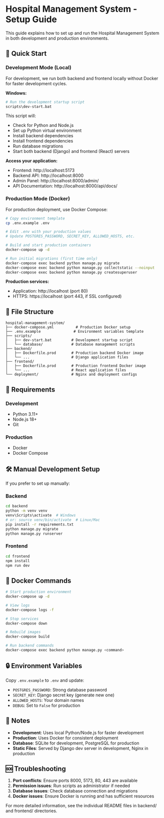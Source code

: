 # Hospital Management System - Setup Guide

This guide explains how to set up and run the Hospital Management System in both development and production environments.

## 🚀 Quick Start

### Development Mode (Local)
For development, we run both backend and frontend locally without Docker for faster development cycles.

**Windows:**
```bash
# Run the development startup script
scripts\dev-start.bat
```

This script will:
- Check for Python and Node.js
- Set up Python virtual environment
- Install backend dependencies
- Install frontend dependencies
- Run database migrations
- Start both backend (Django) and frontend (React) servers

**Access your application:**
- Frontend: http://localhost:5173
- Backend API: http://localhost:8000
- Admin Panel: http://localhost:8000/admin/
- API Documentation: http://localhost:8000/api/docs/

### Production Mode (Docker)
For production deployment, use Docker Compose:

```bash
# Copy environment template
cp .env.example .env

# Edit .env with your production values
# Update POSTGRES_PASSWORD, SECRET_KEY, ALLOWED_HOSTS, etc.

# Build and start production containers
docker-compose up -d

# Run initial migrations (first time only)
docker-compose exec backend python manage.py migrate
docker-compose exec backend python manage.py collectstatic --noinput
docker-compose exec backend python manage.py createsuperuser
```

**Production services:**
- Application: http://localhost (port 80)
- HTTPS: https://localhost (port 443, if SSL configured)

## 📁 File Structure

```
hospital-management-system/
├── docker-compose.yml          # Production Docker setup
├── .env.example               # Environment variables template
├── scripts/
│   ├── dev-start.bat         # Development startup script
│   └── database/             # Database management scripts
├── backend/
│   ├── Dockerfile.prod       # Production backend Docker image
│   └── ...                   # Django application files
├── frontend/
│   ├── Dockerfile.prod       # Production frontend Docker image
│   └── ...                   # React application files
└── deployment/               # Nginx and deployment configs
```

## 🔧 Requirements

### Development
- Python 3.11+
- Node.js 18+
- Git

### Production
- Docker
- Docker Compose

## 🛠️ Manual Development Setup

If you prefer to set up manually:

### Backend
```bash
cd backend
python -m venv venv
venv\Scripts\activate  # Windows
# or: source venv/bin/activate  # Linux/Mac
pip install -r requirements.txt
python manage.py migrate
python manage.py runserver
```

### Frontend
```bash
cd frontend
npm install
npm run dev
```

## 🐳 Docker Commands

```bash
# Start production environment
docker-compose up -d

# View logs
docker-compose logs -f

# Stop services
docker-compose down

# Rebuild images
docker-compose build

# Run backend commands
docker-compose exec backend python manage.py <command>
```

## 🔒 Environment Variables

Copy `.env.example` to `.env` and update:

- `POSTGRES_PASSWORD`: Strong database password
- `SECRET_KEY`: Django secret key (generate new one)
- `ALLOWED_HOSTS`: Your domain names
- `DEBUG`: Set to `False` for production

## 📝 Notes

- **Development**: Uses local Python/Node.js for faster development
- **Production**: Uses Docker for consistent deployment
- **Database**: SQLite for development, PostgreSQL for production
- **Static Files**: Served by Django dev server in development, Nginx in production

## 🆘 Troubleshooting

1. **Port conflicts**: Ensure ports 8000, 5173, 80, 443 are available
2. **Permission issues**: Run scripts as administrator if needed
3. **Database issues**: Check database connection and migrations
4. **Docker issues**: Ensure Docker is running and has sufficient resources

For more detailed information, see the individual README files in backend/ and frontend/ directories.
